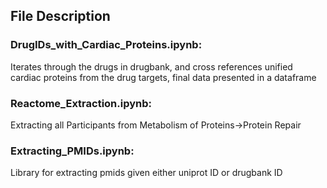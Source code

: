 ## File Description

### DrugIDs_with_Cardiac_Proteins.ipynb:
Iterates through the drugs in drugbank, and cross references unified cardiac proteins from the drug targets, final data presented in a dataframe

### Reactome_Extraction.ipynb:
Extracting all Participants from Metabolism of Proteins->Protein Repair

### Extracting_PMIDs.ipynb:
Library for extracting pmids given either uniprot ID or drugbank ID


